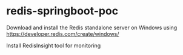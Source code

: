 # redis-springboot-poc
Download and install the Redis standalone server on Windows using https://developer.redis.com/create/windows/

Install RedisInsight tool for monitoring
